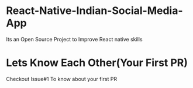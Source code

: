 # React-Native-Indian-Social-Media-App
Its an Open Source Project to Improve React native skills

# Lets Know Each Other(Your First PR)
Checkout Issue#1 To know about your first PR

